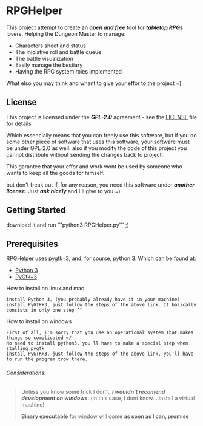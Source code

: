 # RPGHelper

This project attempt to create an ***open and free*** tool for ***tabletop RPGs*** lovers. Helping the Dungeon Master to manage:
* Characters sheet and status
* The iniciative roll and battle queue
* The battle visualization
* Easily manage the bestiary
* Having the RPG system roles implemented

What elso you may think and whant to give your effor to the project =)

## License

This project is licensed under the ***GPL-2.0*** agreement - see the [LICENSE](LICENSE) file for details

Which essencially means that you can freely use this software, but if you do some other piece of software that uses this software, your software must be under GPL-2.0 as well. also if you modify the code of this project you cannot distribute without sending the changes back to project.

This garantee that your effor and work wont be used by someone who wants to keep all the goods for himself.

but don't freak out if, for any reason, you need this software under ***another license***. Just ***ask nicely*** and I'll give to you =)

## Getting Started

download it and run '''python3 RPGHelper.py''' ;)


## Prerequisites

RPGHelper uses pygtk+3, and, for course, python 3. Which can be found at:

* [Python 3](https://www.python.org/downloads/)
* [PyGtk+3](https://pygobject.readthedocs.io/en/latest/getting_started.html)

How to install on linux and mac
```
install Python 3, (you probably already have it in your machine)
install PyGTK+3, just follow the steps of the above link. It basically consists in only one step ^^
```

How to install on windows
```
First of all, i'm sorry that you use an operational system that makes things so complicated =/
No need to install python3, you'll have to make a special step when stalling pygtk
install PyGTK+3, just follow the steps of the above link. you'll have to run the program trow there.
```

###### Considerations:
>
> Unless you know some trick I don't, ***I wouldn't recomend development on windows***. (in this case, I dont know... install a virtual machine)
>
> ****Binary executable**** for window will come ****as soon as I can, promise****
